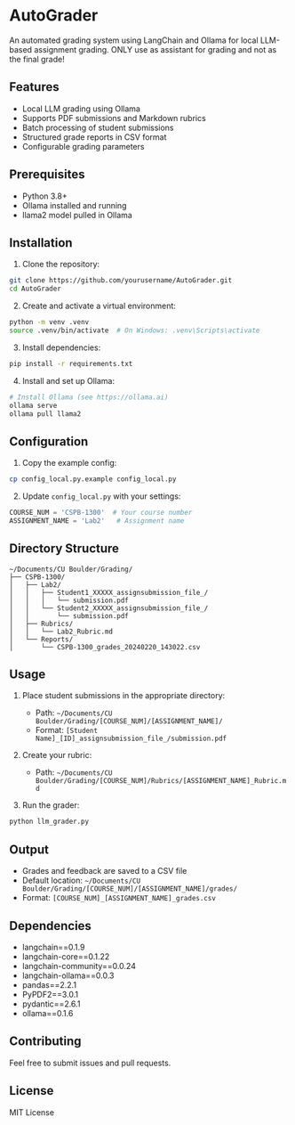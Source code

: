 # AutoGrader

An automated grading system using LangChain and Ollama for local LLM-based assignment grading. ONLY use as assistant for grading and not as the final grade!

## Features
- Local LLM grading using Ollama
- Supports PDF submissions and Markdown rubrics
- Batch processing of student submissions
- Structured grade reports in CSV format
- Configurable grading parameters

## Prerequisites
- Python 3.8+
- Ollama installed and running
- llama2 model pulled in Ollama

## Installation

1. Clone the repository:
```bash
git clone https://github.com/yourusername/AutoGrader.git
cd AutoGrader
```

2. Create and activate a virtual environment:
```bash
python -m venv .venv
source .venv/bin/activate  # On Windows: .venv\Scripts\activate
```

3. Install dependencies:
```bash
pip install -r requirements.txt
```

4. Install and set up Ollama:
```bash
# Install Ollama (see https://ollama.ai)
ollama serve
ollama pull llama2
```

## Configuration

1. Copy the example config:
```bash
cp config_local.py.example config_local.py
```

2. Update `config_local.py` with your settings:
```python
COURSE_NUM = 'CSPB-1300'  # Your course number
ASSIGNMENT_NAME = 'Lab2'   # Assignment name
```

## Directory Structure
```
~/Documents/CU Boulder/Grading/
├── CSPB-1300/
│   ├── Lab2/
│   │   ├── Student1_XXXXX_assignsubmission_file_/
│   │   │   └── submission.pdf
│   │   └── Student2_XXXXX_assignsubmission_file_/
│   │       └── submission.pdf
│   ├── Rubrics/
│   │   └── Lab2_Rubric.md
│   └── Reports/
│       └── CSPB-1300_grades_20240220_143022.csv
```

## Usage

1. Place student submissions in the appropriate directory:
   - Path: `~/Documents/CU Boulder/Grading/[COURSE_NUM]/[ASSIGNMENT_NAME]/`
   - Format: `[Student Name]_[ID]_assignsubmission_file_/submission.pdf`

2. Create your rubric:
   - Path: `~/Documents/CU Boulder/Grading/[COURSE_NUM]/Rubrics/[ASSIGNMENT_NAME]_Rubric.md`

3. Run the grader:
```bash
python llm_grader.py
```

## Output
- Grades and feedback are saved to a CSV file
- Default location: `~/Documents/CU Boulder/Grading/[COURSE_NUM]/[ASSIGNMENT_NAME]/grades/`
- Format: `[COURSE_NUM]_[ASSIGNMENT_NAME]_grades.csv`

## Dependencies
- langchain==0.1.9
- langchain-core==0.1.22
- langchain-community==0.0.24
- langchain-ollama==0.0.3
- pandas==2.2.1
- PyPDF2==3.0.1
- pydantic==2.6.1
- ollama==0.1.6

## Contributing
Feel free to submit issues and pull requests.

## License
MIT License